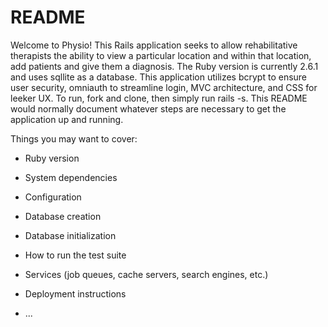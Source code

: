 # README

Welcome to Physio! This Rails application seeks to allow rehabilitative therapists the ability to view a particular location and within that location, add patients and give them a diagnosis. 
The Ruby version is currently 2.6.1 and uses sqllite as a database. This application utilizes bcrypt to ensure user security, omniauth to streamline login, MVC architecture, and CSS for leeker UX. To run, fork and clone, then simply run rails -s.
This README would normally document whatever steps are necessary to get the
application up and running.

Things you may want to cover:

* Ruby version

* System dependencies

* Configuration

* Database creation

* Database initialization

* How to run the test suite

* Services (job queues, cache servers, search engines, etc.)

* Deployment instructions

* ...
